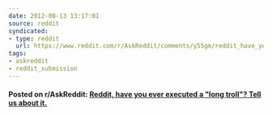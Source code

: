 ```yaml
---
date: 2012-08-13 13:17:01
source: reddit
syndicated:
- type: reddit
  url: https://www.reddit.com/r/AskReddit/comments/y55gm/reddit_have_you_ever_executed_a_long_troll_tell/
tags:
- askreddit
- reddit_submission
---
```


#### Posted on r/AskReddit: [Reddit, have you ever executed a "long troll"? Tell us about it.](https://reddit.com/r/AskReddit/comments/y55gm/reddit_have_you_ever_executed_a_long_troll_tell/)